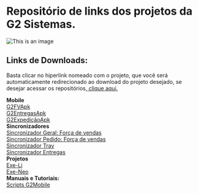 # Repositório de links dos projetos da G2 Sistemas.
![This is an image](http://cloud47.p80.com.br:8080/g2mob/resources/img/g2-logo.png)

## Links de Downloads:<br/>
Basta clicar no hiperlink nomeado com o projeto, que você será automaticamente redirecionado ao download do projeto desejado, se desejar acessar os repositórios,<a href="https://github.com/G2SistemasGit?tab=repositories"> clique aqui.</a><br/>

**Mobile**<br/>
<a href="https://github.com/G2SistemasGit/G2FVApk/archive/refs/heads/main.zip">G2FVApk</a><br/>
<a href="https://github.com/G2SistemasGit/G2Entregas/archive/refs/heads/main.zip">G2EntregasApk</a><br/>
<a href="https://github.com/G2SistemasGit/G2ExpedicaoApk/archive/refs/heads/main.zip">G2ExpediçãoApk</a><br/>
**Sincronizadores**<br/>
<a href="https://github.com/G2SistemasGit/Fv-SincGeral/archive/refs/heads/main.zip">Sincronizador Geral: Força de vendas</a><br/>
<a href="https://github.com/G2SistemasGit/Fv-SincPed/archive/refs/heads/main.zip">Sincronizador Pedido: Força de vendas</a><br/>
<a href="https://github.com/G2SistemasGit/TraySinc/archive/refs/heads/main.zip">Sincronizador Tray</a><br/>
<a href="https://github.com/G2SistemasGit/Sinc-Entregas/archive/refs/heads/main.zip">Sincronizador Entregas</a><br/>
**Projetos**<br/>
<a href="url">Exe-Li</a><br/>
<a href="url">Exe-Neo</a><br/>
**Manuais e Tutoriais:**<br/>
<a href="https://github.com/G2SistemasGit/ScriptsMobile">Scripts G2Mobile</a><br/>

